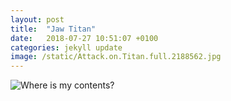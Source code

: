 ```yaml
---
layout: post
title:  "Jaw Titan"
date:   2018-07-27 10:51:07 +0100
categories: jekyll update
image: /static/Attack.on.Titan.full.2188562.jpg
---
```

![Where is my contents?](/static/Attack.on.Titan.full.2188562.jpg "Where is my contents?
")



